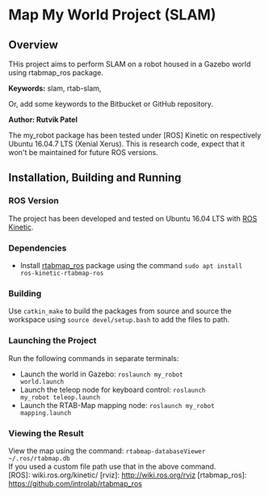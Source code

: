 # Map My World Project (SLAM)

## Overview

THis project aims to perform SLAM on a robot housed in a Gazebo world using rtabmap_ros package.

**Keywords:** slam, rtab-slam, 

Or, add some keywords to the Bitbucket or GitHub repository.

**Author: Rutvik Patel<br />**

The my_robot package has been tested under [ROS] Kinetic on respectively Ubuntu 16.04.7 LTS (Xenial Xerus).
This is research code, expect that it won't be maintained for future ROS versions.




## Installation, Building and Running

### ROS Version

The project has been developed and tested on Ubuntu 16.04 LTS with [ROS Kinetic](wiki.ros.org/kinetic/).

### Dependencies

- Install [rtabmap_ros](http://wiki.ros.org/rtabmap_ros) package using the command <code>sudo apt install ros-kinetic-rtabmap-ros</code>

### Building
Use <code>catkin_make</code> to build the packages from source and source the workspace using <code>source devel/setup.bash</code> to add the files to path.

### Launching the Project
Run the following commands in separate terminals:
- Launch the world in Gazebo: <code>roslaunch my_robot world.launch</code>
- Launch the teleop node for keyboard control: <code>roslaunch my_robot teleop.launch</code>
- Launch the RTAB-Map mapping node: <code>roslaunch my_robot mapping.launch</code>

### Viewing the Result
View the map using the command: <code>rtabmap-databaseViewer ~/.ros/rtabmap.db</code> <br>
If you used a custom file path use that in the above command.
<br>
[ROS]: wiki.ros.org/kinetic/
[rviz]: http://wiki.ros.org/rviz
[rtabmap_ros]: https://github.com/introlab/rtabmap_ros

